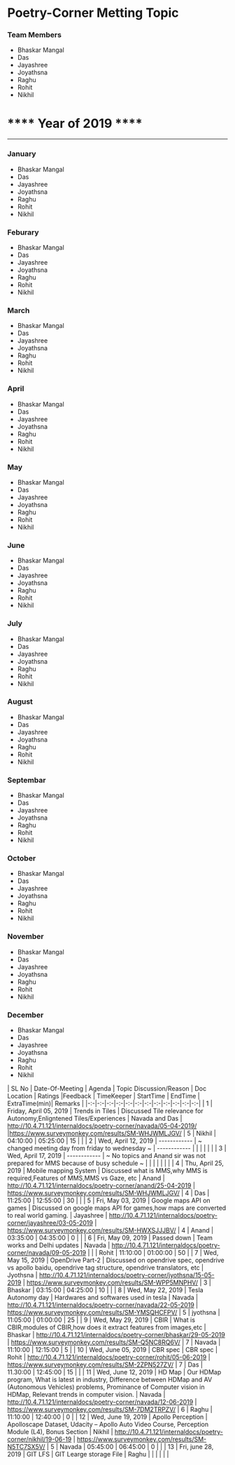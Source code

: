 #                        Poetry-Corner Metting Topic 
### Team Members
- Bhaskar Mangal
- Das
- Jayashree
- Joyathsna
- Raghu
- Rohit
- Nikhil


#         ****    Year of 2019    ****
----------------------------------------------
### January
- Bhaskar Mangal
- Das
- Jayashree
- Joyathsna
- Raghu
- Rohit
- Nikhil
 
### Feburary
- Bhaskar Mangal
- Das
- Jayashree
- Joyathsna
- Raghu
- Rohit
- Nikhil
### March
- Bhaskar Mangal
- Das
- Jayashree
- Joyathsna
- Raghu
- Rohit
- Nikhil
### April
- Bhaskar Mangal
- Das
- Jayashree
- Joyathsna
- Raghu
- Rohit
- Nikhil
### May
- Bhaskar Mangal
- Das
- Jayashree
- Joyathsna
- Raghu
- Rohit
- Nikhil
### June
- Bhaskar Mangal
- Das
- Jayashree
- Joyathsna
- Raghu
- Rohit
- Nikhil
### July
- Bhaskar Mangal
- Das
- Jayashree
- Joyathsna
- Raghu
- Rohit
- Nikhil
### August
- Bhaskar Mangal
- Das
- Jayashree
- Joyathsna
- Raghu
- Rohit
- Nikhil
### Septembar
- Bhaskar Mangal
- Das
- Jayashree
- Joyathsna
- Raghu
- Rohit
- Nikhil
### October
- Bhaskar Mangal
- Das
- Jayashree
- Joyathsna
- Raghu
- Rohit
- Nikhil
### November
- Bhaskar Mangal
- Das
- Jayashree
- Joyathsna
- Raghu
- Rohit
- Nikhil
### December
- Bhaskar Mangal
- Das
- Jayashree
- Joyathsna
- Raghu
- Rohit
- Nikhil

| SL No | Date-Of-Meeting | Agenda | Topic Discussion/Reason | Doc Location | Ratings |Feedback | TimeKeeper | StartTime  | EndTime  | ExtraTime(min)| Remarks |
|-:-|-:-|-:-|-:-|-:-|-:-|-:-|-:-|-:-|-:-|-:-|-:-|
| 1 | Friday, April 05, 2019 | Trends in Tiles | Discussed Tile relevance for Autonomy,Enligntened Tiles/Experiences | Navada and Das | http://10.4.71.121/internaldocs/poetry-corner/navada/05-04-2019/ |https://www.surveymonkey.com/results/SM-WHJWMLJGV/ | 5 | Nikhil | 04:10:00 | 05:25:00 | 15 | |
| 2 | Wed, April 12, 2019 | ------------ | ~ changed meeting day from friday to wednesday ~ | ------------ |  |  |  |  |  |
| 3 | Wed, April 17, 2019 | ------------ | ~ No topics and Anand sir was not prepared for MMS because of busy schedule ~ |  |  |  |  |  |  |
| 4 | Thu, April 25, 2019 | Mobile mapping System | Discussed what is MMS,why MMS is required,Features of MMS,MMS vs Gaze, etc | Anand | http://10.4.71.121/internaldocs/poetry-corner/anand/25-04-2019 | https://www.surveymonkey.com/results/SM-WHJWMLJGV/ | 4 | Das | 11:25:00 |  12:55:00 | 30 | |
| 5 | Fri, May 03, 2019 | Google maps API on games | Discussed on google maps API for games,how maps are converted to real world gaming.  | Jayashree | http://10.4.71.121/internaldocs/poetry-corner/jayashree/03-05-2019 | https://www.surveymonkey.com/results/SM-HWXSJJJBV/ | 4 | Anand | 03:35:00 | 04:35:00 | 0 | |
| 6 | Fri, May 09, 2019 | Passed down | Team works  and Delhi updates | Navada | http://10.4.71.121/internaldocs/poetry-corner/navada/09-05-2019 |  |  | Rohit | 11:10:00 | 01:00:00 | 50 |
| 7 | Wed, May 15, 2019 | OpenDrive Part-2 | Discussed on opendrive spec, opendrive vs apollo baidu, opendrive tag structure, opendrive translators, etc | Jyothsna | http://10.4.71.121/internaldocs/poetry-corner/jyothsna/15-05-2019 | https://www.surveymonkey.com/results/SM-WPP5MNPHV/ | 3 | Bhaskar | 03:15:00 | 04:25:00 | 10 |  |
| 8 | Wed, May 22, 2019 | Tesla Autonomy day | Hardwares and softwares used in tesla | Navada | http://10.4.71.121/internaldocs/poetry-corner/navada/22-05-2019 | https://www.surveymonkey.com/results/SM-YMSQHCFPV/ | 5 | jyothsna | 11:05:00 | 01:00:00 | 25 |
| 9 | Wed, May 29, 2019 | CBIR | What is CBIR,modules of CBIR,how does it extract features from images,etc  | Bhaskar | http://10.4.71.121/internaldocs/poetry-corner/bhaskar/29-05-2019 | https://www.surveymonkey.com/results/SM-Q5NC8RQ6V/ | 7 | Navada | 11:10:00 | 12:15:00 | 5 |
| 10 | Wed, June 05, 2019 | CBR spec | CBR spec | Rohit | http://10.4.71.121/internaldocs/poetry-corner/rohit/05-06-2019 | https://www.surveymonkey.com/results/SM-2ZPN527ZV/ | 7 | Das | 11.30:00 | 12:45:00 | 15 | |
| 11 | Wed, June 12, 2019 | HD Map | Our HDMap program, What is latest in industry, Difference between HDMap and AV (Autonomous Vehicles) problems, Prominance of Computer vision in HDMap, Relevant trends in computer vision. | Navada | http://10.4.71.121/internaldocs/poetry-corner/navada/12-06-2019 | https://www.surveymonkey.com/results/SM-7DM2TRPZV/ | 6 | Raghu | 11:10:00 | 12:40:00 | 0 |
| 12 | Wed, June 19, 2019 | Apollo Perception | Apolloscape Dataset, Udacity – Apollo Auto Video Course, Perception Module (L4), Bonus Section | Nikhil | http://10.4.71.121/internaldocs/poetry-corner/nikhil/19-06-19 | https://www.surveymonkey.com/results/SM-N5TC7SX5V/ | 5 | Navada | 05:45:00 | 06:45:00 | 0 | |
| 13 | Fri, june 28, 2019 | GIT LFS | GIT Learge storage File | Raghu |  |  |  |  |  |
